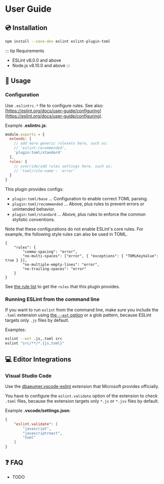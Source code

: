 # User Guide

## :cd: Installation

```bash
npm install --save-dev eslint eslint-plugin-toml
```

::: tip Requirements
- ESLint v6.0.0 and above
- Node.js v8.10.0 and above
:::

## :book: Usage

<!--USAGE_GUIDE_START-->

### Configuration

Use `.eslintrc.*` file to configure rules. See also: [https://eslint.org/docs/user-guide/configuring](https://eslint.org/docs/user-guide/configuring).

Example **.eslintrc.js**:

```js
module.exports = {
  extends: [
    // add more generic rulesets here, such as:
    // 'eslint:recommended',
    'plugin:toml/standard'
  ],
  rules: {
    // override/add rules settings here, such as:
    // 'toml/rule-name': 'error'
  }
}
```

This plugin provides configs:

- `plugin:toml/base` ... Configuration to enable correct TOML parsing.
- `plugin:toml/recommended` ... Above, plus rules to prevent errors or unintended behavior.
- `plugin:toml/standard` ... Above, plus rules to enforce the common stylistic conventions.

Note that these configurations do not enable ESLint's core rules.
For example, the following style rules can also be used in TOML.

```json5
{
    "rules": {
        "comma-spacing": "error",
        "no-multi-spaces": ["error", { "exceptions": { "TOMLKeyValue": true } }],
        "no-multiple-empty-lines": "error",
        "no-trailing-spaces": "error"
    }
}
```

See [the rule list](../rules/README.md) to get the `rules` that this plugin provides.

### Running ESLint from the command line

If you want to run `eslint` from the command line, make sure you include the `.toml` extension using [the `--ext` option](https://eslint.org/docs/user-guide/configuring#specifying-file-extensions-to-lint) or a glob pattern, because ESLint targets only `.js` files by default.

Examples:

```bash
eslint --ext .js,.toml src
eslint "src/**/*.{js,toml}"
```

## :computer: Editor Integrations

### Visual Studio Code

Use the [dbaeumer.vscode-eslint](https://marketplace.visualstudio.com/items?itemName=dbaeumer.vscode-eslint) extension that Microsoft provides officially.

You have to configure the `eslint.validate` option of the extension to check `.toml` files, because the extension targets only `*.js` or `*.jsx` files by default.

Example **.vscode/settings.json**:

```json
{
    "eslint.validate": [
        "javascript",
        "javascriptreact",
        "toml"
    ]
}
```

<!--USAGE_GUIDE_END-->

## :question: FAQ

- TODO
